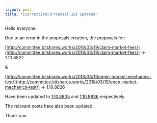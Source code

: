 ```yaml
---
layout: post
title: "[Correction]|Proposal IDs updated"
---
```


Hello everyone,

Due to an error in the proposals creation, the proposals for:

[http://committee.bitshares.works/2018/03/19/claim-market-fees/](http://committee.bitshares.works/2018/03/19/claim-market-fees/) -> 1.10.8827

&

[http://committee.bitshares.works/2018/03/19/open-market-mechanics-test/](http://committee.bitshares.works/2018/03/19/open-market-mechanics-test/) -> 1.10.8826


Have been updated to [1.10.8835](https://cryptofresh.com/p/1.10.8835) and [1.10.8836](https://cryptofresh.com/p/1.10.8836) respectively.

The relevant posts have also been updated.

Thank you
